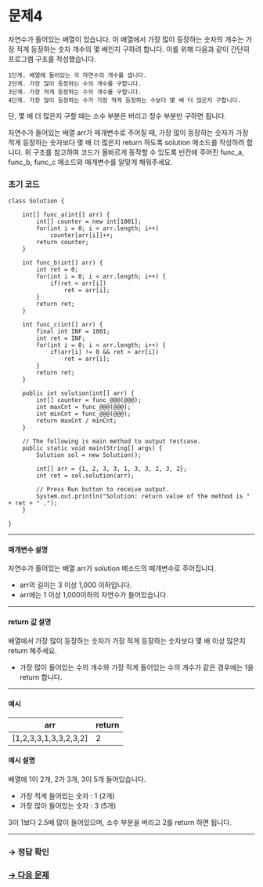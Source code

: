 # 문제4

자연수가 들어있는 배열이 있습니다. 이 배열에서 가장 많이 등장하는 숫자의 개수는 가장 적게 등장하는 숫자 개수의 몇 배인지 구하려 합니다. 이를 위해 다음과 같이 간단히 프로그램 구조를 작성했습니다.

~~~
1단계. 배열에 들어있는 각 자연수의 개수를 셉니다.
2단계. 가장 많이 등장하는 수의 개수를 구합니다.
3단계. 가장 적게 등장하는 수의 개수를 구합니다.
4단계. 가장 많이 등장하는 수가 가장 적게 등장하는 수보다 몇 배 더 많은지 구합니다.
~~~

단, 몇 배 더 많은지 구할 때는 소수 부분은 버리고 정수 부분만 구하면 됩니다.

자연수가 들어있는 배열 arr가 매개변수로 주어질 때, 가장 많이 등장하는 숫자가 가장 적게 등장하는 숫자보다 몇 배 더 많은지 return 하도록 solution 메소드를 작성하려 합니다. 위 구조를 참고하여 코드가 올바르게 동작할 수 있도록 빈칸에 주어진 func_a, func_b, func_c 메소드와 매개변수를 알맞게 채워주세요.

### 초기 코드

```
class Solution {

    int[] func_a(int[] arr) {
        int[] counter = new int[1001];
        for(int i = 0; i < arr.length; i++)
            counter[arr[i]]++;
        return counter;
    }
    
    int func_b(int[] arr) {
        int ret = 0;
        for(int i = 0; i < arr.length; i++) {
            if(ret < arr[i])
                ret = arr[i];
        }
        return ret;
    }
    
    int func_c(int[] arr) {
        final int INF = 1001;
        int ret = INF;
        for(int i = 0; i < arr.length; i++) {
            if(arr[i] != 0 && ret > arr[i])
                ret = arr[i];
        }
        return ret;
    }
    
    public int solution(int[] arr) {
        int[] counter = func_@@@(@@@);
        int maxCnt = func_@@@(@@@);
        int minCnt = func_@@@(@@@);
        return maxCnt / minCnt;
    }

    // The following is main method to output testcase.
    public static void main(String[] args) {
        Solution sol = new Solution();
        
        int[] arr = {1, 2, 3, 3, 1, 3, 3, 2, 3, 2};
        int ret = sol.solution(arr);

        // Press Run button to receive output.
        System.out.println("Solution: return value of the method is " + ret + " .");
    }
    
}
```

---

#### 매개변수 설명
자연수가 들어있는 배열 arr가 solution 메소드의 매개변수로 주어집니다.

* arr의 길이는 3 이상 1,000 이하입니다.
* arr에는 1 이상 1,000이하의 자연수가 들어있습니다.

---

#### return 값 설명
배열에서 가장 많이 등장하는 숫자가 가장 적게 등장하는 숫자보다 몇 배 이상 많은지 return 해주세요.

* 가장 많이 들어있는 수의 개수와 가장 적게 들어있는 수의 개수가 같은 경우에는 1을 return 합니다.

---

#### 예시

| arr                   | return |
|-----------------------|--------|
| [1,2,3,3,1,3,3,2,3,2] | 2      |

#### 예시 설명
배열에 1이 2개, 2가 3개, 3이 5개 들어있습니다.

* 가장 적게 들어있는 숫자 : 1 (2개)
* 가장 많이 들어있는 숫자 : 3 (5개)

3이 1보다 2.5배 많이 들어있으며, 소수 부분을 버리고 2를 return 하면 됩니다.

---

### → 정답 확인

### [→ 다음 문제](https://github.com/tnehf18/cosPro/blob/main/java/ex_2nd_01/no_05/desc_05.md "cosPro 2급 Java 1차 5번 문제")
